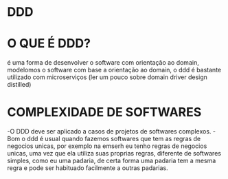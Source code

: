 # DDD

# O QUE É DDD? 
é uma forma de desenvolver o software com orientação ao domain, modelomos o software com base a orientação ao domain, o ddd é bastante utilizado com microserviços
(ler um pouco sobre domain driver design distilled) 

# COMPLEXIDADE DE SOFTWARES
-O DDD deve ser aplicado a casos de projetos de softwares complexos.
-Bom o ddd é usual quando fazemos softwares que tem as regras de negocios unicas, por exemplo na emserh eu tenho regras de negocios unicas, uma vez que ela utiliza suas proprias regras, diferente de softwares simples, como eu uma padaria, de certa forma uma padaria tem a mesma regra e pode ser habituado facilmente a outras padarias. 
